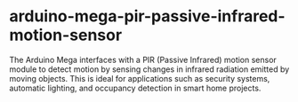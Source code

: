# arduino-mega-pir-passive-infrared-motion-sensor
The Arduino Mega interfaces with a PIR (Passive Infrared) motion sensor module to detect motion by sensing changes in infrared radiation emitted by moving objects. This is ideal for applications such as security systems, automatic lighting, and occupancy detection in smart home projects.
